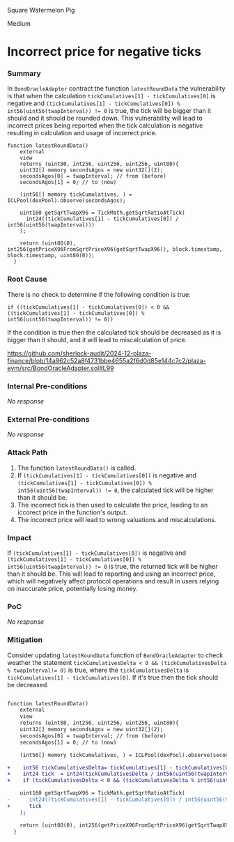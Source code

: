 Square Watermelon Pig

Medium

# Incorrect price for negative ticks

### Summary


In `BondOracleAdapter` contract the function `latestRoundData` the vulnerability is that when the calculation `tickCumulatives[1] - tickCumulatives[0]` is negative and  `(tickCumulatives[1] - tickCumulatives[0]) % int56(uint56(twapInterval)) != 0` is true, the tick will be bigger than it should and it should be rounded down.
This vulnerability will lead to incorrect prices being reported when the tick calculation is negative resulting in calculation and usage of incorrect price.
```solidity
function latestRoundData()
    external
    view
    returns (uint80, int256, uint256, uint256, uint80){
    uint32[] memory secondsAgos = new uint32[](2);
    secondsAgos[0] = twapInterval; // from (before)
    secondsAgos[1] = 0; // to (now)

    (int56[] memory tickCumulatives, ) = ICLPool(dexPool).observe(secondsAgos);

    uint160 getSqrtTwapX96 = TickMath.getSqrtRatioAtTick(
      int24((tickCumulatives[1] - tickCumulatives[0]) / int56(uint56(twapInterval)))
    );

    return (uint80(0), int256(getPriceX96FromSqrtPriceX96(getSqrtTwapX96)), block.timestamp, block.timestamp, uint80(0));
  }
```



### Root Cause

There is no check to determine if the following condition is true:
```solidity
if ((tickCumulatives[1] - tickCumulatives[0]) < 0 && ((tickCumulatives[1] - tickCumulatives[0]) % int56(uint56(twapInterval)) != 0)) 
```
If the condition is true then the calculated tick should be decreased as it is bigger than it should, and it will lead to miscalculation of price.

https://github.com/sherlock-audit/2024-12-plaza-finance/blob/14a962c52a8f4731bbe4655a2f6d0d85e144c7c2/plaza-evm/src/BondOracleAdapter.sol#L99

### Internal Pre-conditions

_No response_

### External Pre-conditions

_No response_

### Attack Path

1. The function `latestRoundData()` is called.
2. If `(tickCumulatives[1] - tickCumulatives[0])` is negative and `(tickCumulatives[1] - tickCumulatives[0]) % int56(uint56(twapInterval)) != 0`, the calculated tick will be higher than it should be.
3. The incorrect tick is then used to calculate the price, leading to an iccorect price in the function's output.
4. The incorrect price will lead to wrong valuations and miscalculations.

### Impact

If `(tickCumulatives[1] - tickCumulatives[0])` is negative and `(tickCumulatives[1] - tickCumulatives[0]) % int56(uint56(twapInterval)) != 0` is true, the returned tick will be higher than it should be. This will lead to reporting and using an incorrect price, which will negatively affect protocol operations and result in users relying on inaccurate price, potentially losing money.

### PoC

_No response_

### Mitigation

Consider updating `latestRoundData` function of `BondOracleAdapter` to check weather the statement `tickCumulativesDelta < 0 && (tickCumulativesDelta % twapInterval!= 0)` is true, where the `tickCumulativesDelta` is `tickCumulatives[1] - tickCumulatives[0]`. If it's true then the tick should be decreased.

```diff

function latestRoundData()
    external
    view
    returns (uint80, int256, uint256, uint256, uint80){
    uint32[] memory secondsAgos = new uint32[](2);
    secondsAgos[0] = twapInterval; // from (before)
    secondsAgos[1] = 0; // to (now)

    (int56[] memory tickCumulatives, ) = ICLPool(dexPool).observe(secondsAgos);

+    int56 tickCumulativesDelta= tickCumulatives[1] - tickCumulatives[0];
+    int24 tick  = int24(tickCumulativesDelta / int56(uint56(twapInterval)));
+    if (tickCumulativesDelta < 0 && (tickCumulativesDelta % int56(uint56(twapInterval)) != 0)) tick--;

    uint160 getSqrtTwapX96 = TickMath.getSqrtRatioAtTick(
-      int24((tickCumulatives[1] - tickCumulatives[0]) / int56(uint56(twapInterval)))
+      tick
    );

    return (uint80(0), int256(getPriceX96FromSqrtPriceX96(getSqrtTwapX96)), block.timestamp, block.timestamp, uint80(0));
  }

```